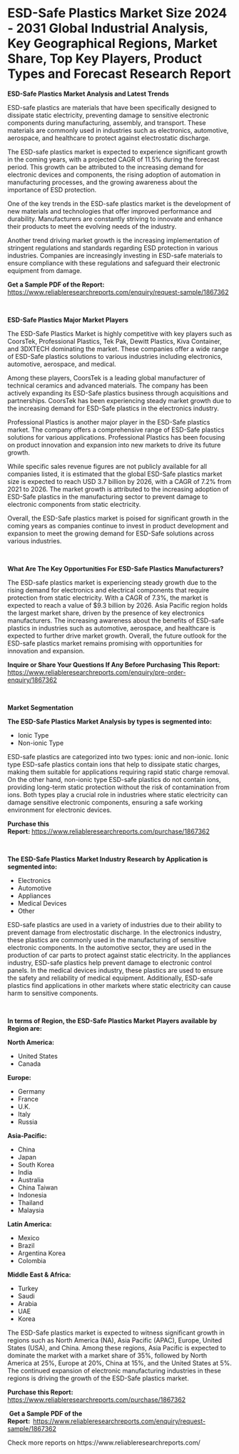 <p><h1>ESD-Safe Plastics Market Size 2024 - 2031 Global Industrial Analysis, Key Geographical Regions, Market Share, Top Key Players, Product Types and Forecast Research Report</h1></p><p><strong>ESD-Safe Plastics Market Analysis and Latest Trends</strong></p>
<p><p>ESD-safe plastics are materials that have been specifically designed to dissipate static electricity, preventing damage to sensitive electronic components during manufacturing, assembly, and transport. These materials are commonly used in industries such as electronics, automotive, aerospace, and healthcare to protect against electrostatic discharge.</p><p>The ESD-safe plastics market is expected to experience significant growth in the coming years, with a projected CAGR of 11.5% during the forecast period. This growth can be attributed to the increasing demand for electronic devices and components, the rising adoption of automation in manufacturing processes, and the growing awareness about the importance of ESD protection.</p><p>One of the key trends in the ESD-safe plastics market is the development of new materials and technologies that offer improved performance and durability. Manufacturers are constantly striving to innovate and enhance their products to meet the evolving needs of the industry.</p><p>Another trend driving market growth is the increasing implementation of stringent regulations and standards regarding ESD protection in various industries. Companies are increasingly investing in ESD-safe materials to ensure compliance with these regulations and safeguard their electronic equipment from damage.</p></p>
<p><strong>Get a Sample PDF of the Report:&nbsp;</strong> <a href="https://www.reliableresearchreports.com/enquiry/request-sample/1867362">https://www.reliableresearchreports.com/enquiry/request-sample/1867362</a></p>
<p>&nbsp;</p>
<p><strong>ESD-Safe Plastics Major Market Players</strong></p>
<p><p>The ESD-Safe Plastics Market is highly competitive with key players such as CoorsTek, Professional Plastics, Tek Pak, Dewitt Plastics, Kiva Container, and 3DXTECH dominating the market. These companies offer a wide range of ESD-Safe plastics solutions to various industries including electronics, automotive, aerospace, and medical.</p><p>Among these players, CoorsTek is a leading global manufacturer of technical ceramics and advanced materials. The company has been actively expanding its ESD-Safe plastics business through acquisitions and partnerships. CoorsTek has been experiencing steady market growth due to the increasing demand for ESD-Safe plastics in the electronics industry.</p><p>Professional Plastics is another major player in the ESD-Safe plastics market. The company offers a comprehensive range of ESD-Safe plastics solutions for various applications. Professional Plastics has been focusing on product innovation and expansion into new markets to drive its future growth.</p><p>While specific sales revenue figures are not publicly available for all companies listed, it is estimated that the global ESD-Safe plastics market size is expected to reach USD 3.7 billion by 2026, with a CAGR of 7.2% from 2021 to 2026. The market growth is attributed to the increasing adoption of ESD-Safe plastics in the manufacturing sector to prevent damage to electronic components from static electricity.</p><p>Overall, the ESD-Safe plastics market is poised for significant growth in the coming years as companies continue to invest in product development and expansion to meet the growing demand for ESD-Safe solutions across various industries.</p></p>
<p>&nbsp;</p>
<p><strong>What Are The Key Opportunities For ESD-Safe Plastics Manufacturers?</strong></p>
<p><p>The ESD-safe plastics market is experiencing steady growth due to the rising demand for electronics and electrical components that require protection from static electricity. With a CAGR of 7.3%, the market is expected to reach a value of $9.3 billion by 2026. Asia Pacific region holds the largest market share, driven by the presence of key electronics manufacturers. The increasing awareness about the benefits of ESD-safe plastics in industries such as automotive, aerospace, and healthcare is expected to further drive market growth. Overall, the future outlook for the ESD-safe plastics market remains promising with opportunities for innovation and expansion.</p></p>
<p><strong>Inquire or Share Your Questions If Any Before Purchasing This Report:</strong> <a href="https://www.reliableresearchreports.com/enquiry/pre-order-enquiry/1867362">https://www.reliableresearchreports.com/enquiry/pre-order-enquiry/1867362</a></p>
<p>&nbsp;</p>
<p><strong>Market Segmentation</strong></p>
<p><strong>The ESD-Safe Plastics Market Analysis by types is segmented into:</strong></p>
<p><ul><li>Ionic Type</li><li>Non-ionic Type</li></ul></p>
<p><p>ESD-safe plastics are categorized into two types: ionic and non-ionic. Ionic type ESD-safe plastics contain ions that help to dissipate static charges, making them suitable for applications requiring rapid static charge removal. On the other hand, non-ionic type ESD-safe plastics do not contain ions, providing long-term static protection without the risk of contamination from ions. Both types play a crucial role in industries where static electricity can damage sensitive electronic components, ensuring a safe working environment for electronic devices.</p></p>
<p><strong>Purchase this Report:&nbsp;</strong><a href="https://www.reliableresearchreports.com/purchase/1867362">https://www.reliableresearchreports.com/purchase/1867362</a></p>
<p>&nbsp;</p>
<p><strong>The ESD-Safe Plastics Market Industry Research by Application is segmented into:</strong></p>
<p><ul><li>Electronics</li><li>Automotive</li><li>Appliances</li><li>Medical Devices</li><li>Other</li></ul></p>
<p><p>ESD-safe plastics are used in a variety of industries due to their ability to prevent damage from electrostatic discharge. In the electronics industry, these plastics are commonly used in the manufacturing of sensitive electronic components. In the automotive sector, they are used in the production of car parts to protect against static electricity. In the appliances industry, ESD-safe plastics help prevent damage to electronic control panels. In the medical devices industry, these plastics are used to ensure the safety and reliability of medical equipment. Additionally, ESD-safe plastics find applications in other markets where static electricity can cause harm to sensitive components.</p></p>
<p>&nbsp;</p>
<p><strong>In terms of Region, the ESD-Safe Plastics Market Players available by Region are:</strong></p>
<p>
    <p> <strong> North America: </strong>
        <ul>
            <li>United States</li>
            <li>Canada</li>
        </ul>
        </p> 
    <p> <strong> Europe: </strong>
        <ul>
            <li>Germany</li>
            <li>France</li>
            <li>U.K.</li>
            <li>Italy</li>
            <li>Russia</li>
        </ul>
        </p> 
    <p> <strong> Asia-Pacific: </strong>
        <ul>
            <li>China</li>
            <li>Japan</li>
            <li>South Korea</li>
            <li>India</li>
            <li>Australia</li>
            <li>China Taiwan</li>
            <li>Indonesia</li>
            <li>Thailand</li>
            <li>Malaysia</li>
        </ul>
        </p> 
    <p> <strong> Latin America: </strong>
        <ul>
            <li>Mexico</li>
            <li>Brazil</li>
            <li>Argentina Korea</li>
            <li>Colombia</li>
        </ul>
        </p> 
    <p> <strong> Middle East & Africa: </strong>
        <ul>
            <li>Turkey</li>
            <li>Saudi</li>
            <li>Arabia</li>
            <li>UAE</li>
            <li>Korea</li>
        </ul>
    </p>
    </p>
<p><p>The ESD-Safe plastics market is expected to witness significant growth in regions such as North America (NA), Asia Pacific (APAC), Europe, United States (USA), and China. Among these regions, Asia Pacific is expected to dominate the market with a market share of 35%, followed by North America at 25%, Europe at 20%, China at 15%, and the United States at 5%. The continued expansion of electronic manufacturing industries in these regions is driving the growth of the ESD-Safe plastics market.</p></p>
<p><strong>Purchase this Report: </strong><a href="https://www.reliableresearchreports.com/purchase/1867362">https://www.reliableresearchreports.com/purchase/1867362</a></p>
<p>&nbsp;<strong>Get a Sample PDF of the Report:&nbsp;&nbsp;</strong><a href="https://www.reliableresearchreports.com/enquiry/request-sample/1867362">https://www.reliableresearchreports.com/enquiry/request-sample/1867362</a></p>
<p><strong></strong></p>
<p>Check more reports on https://www.reliableresearchreports.com/</p>